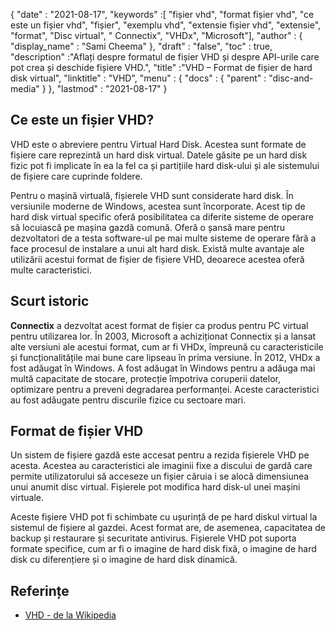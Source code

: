 {
  "date" : "2021-08-17",
  "keywords" :[ "fișier vhd", "format fișier vhd", "ce este un fișier vhd", "fișier", "exemplu vhd", "extensie fișier vhd", "extensie", "format", "Disc virtual", " Connectix", "VHDx", "Microsoft"],
  "author" : {
    "display_name" : "Sami Cheema"
},
  "draft" : "false",
   "toc" : true,
  "description" :"Aflați despre formatul de fișier VHD și despre API-urile care pot crea și deschide fișiere VHD.",
  "title" :"VHD – Format de fișier de hard disk virtual",
  "linktitle" : "VHD",
  "menu" : {
    "docs" : {
      "parent" : "disc-and-media"
}
},
  "lastmod" : "2021-08-17"
}

## Ce este un fișier VHD?

VHD este o abreviere pentru Virtual Hard Disk. Acestea sunt formate de fișiere care reprezintă un hard disk virtual. Datele găsite pe un hard disk fizic pot fi implicate în ea la fel ca și partițiile hard disk-ului și ale sistemului de fișiere care cuprinde foldere.

Pentru o mașină virtuală, fișierele VHD sunt considerate hard disk. În versiunile moderne de Windows, acestea sunt încorporate. Acest tip de hard disk virtual specific oferă posibilitatea ca diferite sisteme de operare să locuiască pe mașina gazdă comună. Oferă o șansă mare pentru dezvoltatori de a testa software-ul pe mai multe sisteme de operare fără a face procesul de instalare a unui alt hard disk. Există multe avantaje ale utilizării acestui format de fișier de fișiere VHD, deoarece acestea oferă multe caracteristici.


## Scurt istoric ##

**Connectix** a dezvoltat acest format de fișier ca produs pentru PC virtual pentru utilizarea lor. În 2003, Microsoft a achiziționat Connectix și a lansat alte versiuni ale acestui format, cum ar fi VHDx, împreună cu caracteristicile și funcționalitățile mai bune care lipseau în prima versiune. În 2012, VHDx a fost adăugat în Windows. A fost adăugat în Windows pentru a adăuga mai multă capacitate de stocare, protecție împotriva coruperii datelor, optimizare pentru a preveni degradarea performanței. Aceste caracteristici au fost adăugate pentru discurile fizice cu sectoare mari.

## Format de fișier VHD ##

Un sistem de fișiere gazdă este accesat pentru a rezida fișierele VHD pe acesta. Acestea au caracteristici ale imaginii fixe a discului de gardă care permite utilizatorului să acceseze un fișier căruia i se alocă dimensiunea unui anumit disc virtual. Fișierele pot modifica hard disk-ul unei mașini virtuale.

Aceste fișiere VHD pot fi schimbate cu ușurință de pe hard diskul virtual la sistemul de fișiere al gazdei. Acest format are, de asemenea, capacitatea de backup și restaurare și securitate antivirus. Fișierele VHD pot suporta formate specifice, cum ar fi o imagine de hard disk fixă, o imagine de hard disk cu diferențiere și o imagine de hard disk dinamică.


## Referințe ##

* [VHD - de la Wikipedia](https://en.wikipedia.org/wiki/VHD_(file_format))


